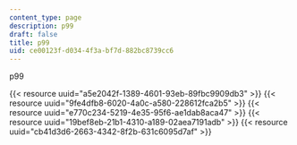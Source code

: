 ```yaml
---
content_type: page
description: p99
draft: false
title: p99
uid: ce00123f-d034-4f3a-bf7d-882bc8739cc6
---
```

p99

{{< resource uuid="a5e2042f-1389-4601-93eb-89fbc9909db3" >}}
{{< resource uuid="9fe4dfb8-6020-4a0c-a580-228612fca2b5" >}}
{{< resource uuid="e770c234-5219-4e35-95f6-ae1dab8aca47" >}}
{{< resource uuid="19bef8eb-21b1-4310-a189-02aea7191adb" >}}
{{< resource uuid="cb41d3d6-2663-4342-8f2b-631c6095d7af" >}}